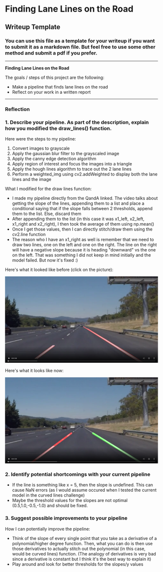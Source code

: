 # **Finding Lane Lines on the Road** 

## Writeup Template

### You can use this file as a template for your writeup if you want to submit it as a markdown file. But feel free to use some other method and submit a pdf if you prefer.

---

**Finding Lane Lines on the Road**

The goals / steps of this project are the following:
* Make a pipeline that finds lane lines on the road
* Reflect on your work in a written report


[//]: # (Image References)

[image1]: ./examples/grayscale.jpg "Grayscale"

---

### Reflection

### 1. Describe your pipeline. As part of the description, explain how you modified the draw_lines() function.

Here were the steps to my pipeline:

1. Convert images to grayscale
2. Apply the gaussian blur filter to the grayscaled image
3. Apply the canny edge detection algorithm
4. Apply region of interest and focus the images into a triangle
5. Apply the hough lines algorithm to trace out the 2 lane lines
6. Perform a weighted_img using cv2.addWeighted to display both the lane lines and the image

What I modified for the draw lines function:

- I made my pipeline directly from the QandA linked. The video talks about getting the slope of the lines, appending them to a list and place a conditional saying that if the slope falls between 2 thresholds, append them to the list. Else, discard them
- After appending them to the list (in this case it was x1_left, x2_left, x1_right and x2_right), I then took the average of them using np.mean()
- Once I get those values, then I can directly stitch/draw them using the cv2.line function
- The reason who I have an x1_right as well is remember that we need to draw two lines, one on the left and one on the right. The line on the right will have a negative slope because it is heading "downward" vs the one on the left. That was something I did not keep in mind initially and the model failed. But now it's fixed :)

Here's what it looked like before (click on the picture):

[![video](test_videos_output/old_lines.png)](test_videos_output/solidWhiteRight_0.mp4)

Here's what it looks like now:

[![video](test_videos_output/new_lines.png)](test_videos_output/solidWhiteRight_1.mp4)

### 2. Identify potential shortcomings with your current pipeline

- If the line is something like x = 5, then the slope is undefined. This can cause NaN errors (as I would assume occured when I tested the current model in the curved lines challenge)
- Maybe the threshold values for the slopes are not optimal (0.5,1.0,-0.5,-1.0) and should be fixed. 


### 3. Suggest possible improvements to your pipeline

How I can potentially improve the pipeline:

- Think of the slope of every single point that you take as a derivative of a polynomial/higher degree function. Then, what you can do is then use those derivatives to actually stitch out the polynomial (in this case, would be curved lines) function. (The analogy of derivatives is very bad since a derivative is constant but I think it's the best way to explain it)
- Play around and look for better thresholds for the slopes/y values